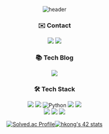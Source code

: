 <div align="center">

![header](https://capsule-render.vercel.app/api?type=waving&color=DCD6F7&height=260&section=header&text=Hyeonsol%20Kong&fontSize=60&fontColor=A6B1E1&fontAlignY=40&desc=besyia0k0,%20hkong&descAlignY=52&descAlign=61&animation=fadeIn)
### ✉️ Contact
<a href="mailto:besyia0k0@gmail.com"><img src="https://img.shields.io/badge/Gmail-D14836?style=for-the-badge&logo=gmail&logoColor=white&link=mailto:besyia0k0@gmail.com"/></a>
<a href="mailto:hkong@student.42seoul.kr"><img src="https://img.shields.io/badge/42Seoul-000000?style=for-the-badge&logo=42&logoColor=white&link=mailto:hkong@student.42seoul.kr"/></a>

### 📚 Tech Blog
<a href="https://velog.io/@besyia0k0"><img src="https://img.shields.io/badge/Velog-20C997?style=for-the-badge&logo=Velog&logoColor=white"/></a>

### 🛠 Tech Stack
<img src="https://img.shields.io/badge/C-A8B9CC?style=for-the-badge&logo=C&logoColor=white"/> <img src="https://img.shields.io/badge/C++-00599C?style=for-the-badge&logo=C%2B%2B&logoColor=white"/> <img alt="Python" src ="https://img.shields.io/badge/Python-3776AB.svg?&style=for-the-badge&logo=Python&logoColor=white"/> <img src="https://img.shields.io/badge/Java-007396?style=for-the-badge&logo=Java&logoColor=white"/> <img src="https://img.shields.io/badge/MySQL-4479A1?style=for-the-badge&logo=MySQL&logoColor=white"/>
<br>
<img src="https://img.shields.io/badge/HTML5-E34F26?style=for-the-badge&logo=HTML5&logoColor=white"/> <img src="https://img.shields.io/badge/CSS3-1572B6?style=for-the-badge&logo=CSS3&logoColor=white"/> <img src="https://img.shields.io/badge/JavaScript-F7DF1E?style=for-the-badge&logo=JavaScript&logoColor=white"/>

[![Solved.ac Profile](http://mazassumnida.wtf/api/v2/generate_badge?boj=besyia0k0)](https://solved.ac/besyia0k0)[![hkong's 42 stats](https://badge42.vercel.app/api/v2/cl1nasz59003509mr46v2ku1d/stats?cursusId=21&coalitionId=85)](https://github.com/JaeSeoKim/badge42)
